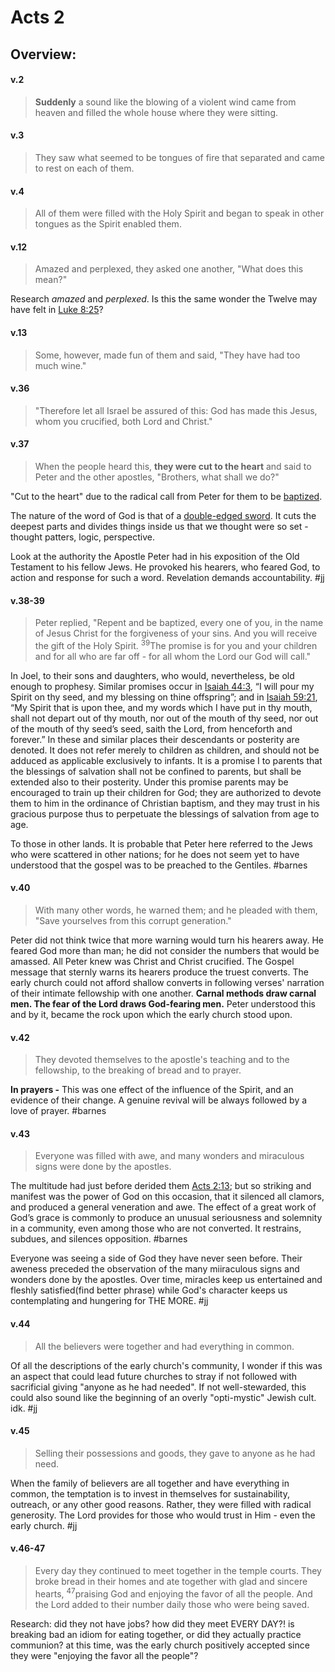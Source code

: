 # Acts 2

## Overview:

#### v.2
>**Suddenly** a sound like the blowing of a violent wind came from heaven and filled the whole house where they were sitting.

#### v.3
>They saw what seemed to be tongues of fire that separated and came to rest on each of them.

#### v.4
>All of them were filled with the Holy Spirit and began to speak in other tongues as the Spirit enabled them.

#### v.12
>Amazed and perplexed, they asked one another, "What does this mean?"

Research *amazed* and *perplexed*.
Is this the same wonder the Twelve may have felt in [Luke 8:25](Luke8#v.25)?

#### v.13
>Some, however, made fun of them and said, "They have had too much wine."

#### v.36
>"Therefore let all Israel be assured of this: God has made this Jesus, whom you crucified, both Lord and Christ."

#### v.37
>When the people heard this, **they were cut to the heart** and said to Peter and the other apostles, "Brothers, what shall we do?"

"Cut to the heart" due to the radical call from Peter for them to be [baptized](baptism).

The nature of the word of God is that of a [double-edged sword](Hebrews4#v.12). It cuts the deepest parts and divides things inside us that we thought were so set - thought patters, logic, perspective. 

Look at the authority the Apostle Peter had in his exposition of the Old Testament to his fellow Jews. He provoked his hearers, who feared God, to action and response for such a word. Revelation demands accountability.
#jj 

#### v.38-39
>Peter replied, "Repent and be baptized, every one of you, in the name of Jesus Christ for the forgiveness of your sins. And you will receive the gift of the Holy Spirit. <sup>39</sup>The promise is for you and your children and for all who are far off - for all whom the Lord our God will call."

 In Joel, to their sons and daughters, who would, nevertheless, be old enough to prophesy. Similar promises occur in [Isaiah 44:3](Isaiah44.md#v.3), “I will pour my Spirit on thy seed, and my blessing on thine offspring”; and in [Isaiah 59:21](Isaiah59#v.21), “My Spirit that is upon thee, and my words which I have put in thy mouth, shall not depart out of thy mouth, nor out of the mouth of thy seed, nor out of the mouth of thy seed’s seed, saith the Lord, from henceforth and forever.” In these and similar places their descendants or posterity are denoted. It does not refer merely to children as children, and should not be adduced as applicable exclusively to infants. It is a promise I to parents that the blessings of salvation shall not be confined to parents, but shall be extended also to their posterity. Under this promise parents may be encouraged to train up their children for God; they are authorized to devote them to him in the ordinance of Christian baptism, and they may trust in his gracious purpose thus to perpetuate the blessings of salvation from age to age.
 
 To those in other lands. It is probable that Peter here referred to the Jews who were scattered in other nations; for he does not seem yet to have understood that the gospel was to be preached to the Gentiles.
 #barnes 

#### v.40
>With many other words, he warned them; and he pleaded with them, "Save yourselves from this corrupt generation."

Peter did not think twice that more warning would turn his hearers away. He feared God more than man; he did not consider the numbers that would be amassed. All Peter knew was Christ and Christ crucified. The Gospel message that sternly warns its hearers produce the truest converts. The early church could not afford shallow converts in following verses' narration of their intimate fellowship with one another. **Carnal methods draw carnal men. The fear of the Lord draws God-fearing men.** Peter understood this and by it, became the rock upon which the early church stood upon.

#### v.42
>They devoted themselves to the apostle's teaching and to the fellowship, to the breaking of bread and to prayer.

**In prayers -** This was one effect of the influence of the Spirit, and an evidence of their change. A genuine revival will be always followed by a love of prayer.
#barnes 

#### v.43
>Everyone was filled with awe, and many wonders and miraculous signs were done by the apostles.

The multitude had just before derided them [Acts 2:13](Acts2#v.13); but so striking and manifest was the power of God on this occasion, that it silenced all clamors, and produced a general veneration and awe. The effect of a great work of God’s grace is commonly to produce an unusual seriousness and solemnity in a community, even among those who are not converted. It restrains, subdues, and silences opposition.
#barnes 

Everyone was seeing a side of God they have never seen before. Their aweness preceded the observation of the many miiraculous signs and wonders done by the apostles. Over time, miracles keep us entertained and fleshly satisfied(find better phrase) while God's character keeps us contemplating and hungering for THE MORE.
#jj

#### v.44
>All the believers were together and had everything in common.

Of all the descriptions of the early church's community, I wonder if this was an aspect that could lead future churches to stray if not followed with sacrificial giving "anyone as he had needed". If not well-stewarded, this could also sound like the beginning of an overly "opti-mystic" Jewish cult. idk.
#jj 

#### v.45
>Selling their possessions and goods, they gave to anyone as he had need.

When the family of believers are all together and have everything in common, the temptation is to invest in themselves for sustainability, outreach, or any other good reasons. Rather, they were filled with radical generosity. The Lord provides for those who would trust in Him - even the early church.
#jj 

#### v.46-47
>Every day they continued to meet together in the temple courts. They broke bread in their homes and ate together with glad and sincere hearts, <sup>47</sup>praising God and enjoying the favor of all the people. And the Lord added to their number daily those who were being saved.

Research:
did they not have jobs? how did they meet EVERY DAY?!
is breaking bad an idiom for eating together, or did they actually practice communion?
at this time, was the early church positively accepted since they were "enjoying the favor all the people"?